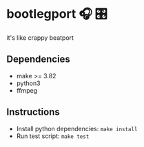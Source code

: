 # bootlegport 🎧 🎛
it's like crappy beatport

## Dependencies
- make >= 3.82
- python3
- ffmpeg

## Instructions
- Install python dependencies: `make install`
- Run test script: `make test`

